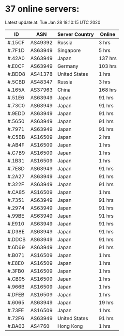# 37 online servers:

Latest update at: Tue Jan 28 18:10:15 UTC 2020

| ID | ASN | Server Country | Online |
| -- | --- | -------------- | ------ |
| #.15CF | AS49392 | Russia | 3 hrs |
| #.7F1D | AS63949 | Singapore | 5 hrs |
| #.42A0 | AS63949 | Japan | 137 hrs |
| #.E0CF | AS63949 | Germany | 103 hrs |
| #.BDD8 | AS41378 | United States | 1 hrs |
| #.5CBD | AS48347 | Russia | 3 hrs |
| #.165A | AS37963 | China | 168 hrs |
| #.51E6 | AS63949 | Japan | 91 hrs |
| #.73C0 | AS63949 | Japan | 91 hrs |
| #.9EDD | AS63949 | Japan | 91 hrs |
| #.5650 | AS63949 | Japan | 91 hrs |
| #.7971 | AS63949 | Japan | 91 hrs |
| #.C5BB | AS16509 | Japan | 2 hrs |
| #.AB4F | AS16509 | Japan | 1 hrs |
| #.C7B9 | AS16509 | Japan | 1 hrs |
| #.1B31 | AS16509 | Japan | 1 hrs |
| #.7E8D | AS63949 | Japan | 91 hrs |
| #.2A27 | AS63949 | Japan | 91 hrs |
| #.322F | AS63949 | Japan | 91 hrs |
| #.CA85 | AS16509 | Japan | 1 hrs |
| #.7351 | AS63949 | Japan | 91 hrs |
| #.2974 | AS63949 | Japan | 91 hrs |
| #.99BE | AS63949 | Japan | 91 hrs |
| #.E910 | AS63949 | Japan | 91 hrs |
| #.D38E | AS63949 | Japan | 91 hrs |
| #.DDCB | AS63949 | Japan | 91 hrs |
| #.6D69 | AS63949 | Japan | 91 hrs |
| #.B071 | AS16509 | Japan | 1 hrs |
| #.E8E0 | AS16509 | Japan | 1 hrs |
| #.3FB0 | AS16509 | Japan | 1 hrs |
| #.CB95 | AS16509 | Japan | 1 hrs |
| #.966B | AS16509 | Japan | 1 hrs |
| #.DFEB | AS16509 | Japan | 1 hrs |
| #.6065 | AS63949 | Japan | 19 hrs |
| #.73FE | AS16509 | Japan | 1 hrs |
| #.72F6 | AS63949 | United States | 91 hrs |
| #.BA03 | AS4760 | Hong Kong | 1 hrs |

